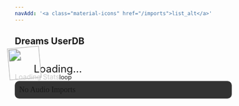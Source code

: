 ```yaml
---
navAdd: '<a class="material-icons" href="/imports">list_alt</a>'
---
```

## Dreams UserDB
<div class="filedownload-container"><div class="version-container dreamsdb impusername-container"><img id="imp" src="https://assets.indreams.me/images/users/default.png" class="dreamsdb imp"><a id="username" class="dreamsdb username">Loading...</a></div></div><div class="home-content-container" id="loadingstats"><div class="global-annoucement"><a class="global-post-label" style="font-size: 16px; line-height: 20px; color: rgb(204, 204, 204); pointer-events: none;">Loading Stats</a><a class="global-post-icon" style="pointer-events: none;">loop</a></div></div><div class="home-content-container" id="stats"></div><div style="margin-top:0;background:#333;padding:10px;border-radius:10px" id="audioClipsContainer"><a style="font-size:18px;font-family:Poppins" id="audioImports">No Audio Imports</a><div id="audioClips"></div></div><script src="https://cdn.plyr.io/3.7.2/plyr.js"></script><script src="/finder.js"></script><style>a.dreamsdb.username {line-height:44px;font-size:24px}img.dreamsdb.imp {transform: scale(1.7) rotate(-5deg);height:44px;width:44px;}.dreamsdb.impusername-container {height:44px}a.dreamsdb.section {margin-bottom:8px;margin-top:0}.dreamsdb.sectioninfo {width:calc(50% - 20px);margin:0}p.dreamsdb.infotitle {position:relative;line-height:20px;font-size:20px;background:transparent;font-weight:700;display:inline}p.dreamsdb.infotitle.infodesc {display:block;font-size:14px;line-height:14px;font-weight:400}p.dreamsdb.infostats {position:relative;background:transparent;font-weight:200;display:inline}:root{--plyr-color-main:#444;--plyr-audio-controls-background:#333;--plyr-audio-progress-buffered-background:white;--plyr-audio-range-track-background:#0005;--plyr-audio-control-color:#ccc;--plyr-range-fill-background:#8c8cb0;--plyr-menu-background:#333;--plyr-menu-color:#ccc;--plyr-menu-arrow-color:#ddd;--plyr-menu-back-border-shadow-color:#444;--plyr-menu-back-border-color:#444;--plyr-font-family:'Poppins';--plyr-control-spacing:8px;--plyr-audio-control-background-hover:#222;}.plyr__menu__container.plyr__control--back:before{box-shadow:0 1px 0 var(--plyr-menu-back-border-shadow-color,#fff)}.plyr.plyr--audio{border-radius:10px;margin-top:5px;}</style><link rel="stylesheet" href="https://cdn.plyr.io/3.7.2/plyr.css" />
